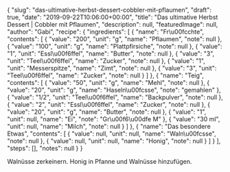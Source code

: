 {
    "slug": "das-ultimative-herbst-dessert-cobbler-mit-pflaumen",
    "draft": true,
    "date": "2019-09-22T10:06:00+00:00",
    "title": "Das ultimative Herbst Dessert | Cobbler mit Pflaumen",
    "description": null,
    "featuredImage": null,
    "author": "Gabi",
    "recipe": {
        "ingredients": [
            {
                "name": "Fr\u00fcchte",
                "contents": [
                    {
                        "value": "200",
                        "unit": "g",
                        "name": "Pflaumen",
                        "note": null
                    },
                    {
                        "value": "100",
                        "unit": "g",
                        "name": "Plattpfirsiche",
                        "note": null
                    },
                    {
                        "value": "1",
                        "unit": "Essl\u00f6ffel",
                        "name": "Butter",
                        "note": null
                    },
                    {
                        "value": "3",
                        "unit": "Teel\u00f6ffel",
                        "name": "Zucker",
                        "note": null
                    },
                    {
                        "value": "1",
                        "unit": "Messerspitze",
                        "name": "Zimt",
                        "note": null
                    },
                    {
                        "value": "3",
                        "unit": "Teel\u00f6ffel",
                        "name": "Zucker",
                        "note": null
                    }
                ]
            },
            {
                "name": "Teig",
                "contents": [
                    {
                        "value": "50",
                        "unit": "g",
                        "name": "Mehl",
                        "note": null
                    },
                    {
                        "value": "20",
                        "unit": "g",
                        "name": "Haseln\u00fcsse",
                        "note": "gemahlen"
                    },
                    {
                        "value": "1\/2",
                        "unit": "Teel\u00f6ffel",
                        "name": "Backpulver",
                        "note": null
                    },
                    {
                        "value": "2",
                        "unit": "Essl\u00f6ffel",
                        "name": "Zucker",
                        "note": null
                    },
                    {
                        "value": "20",
                        "unit": "g",
                        "name": "Butter",
                        "note": null
                    },
                    {
                        "value": "1",
                        "unit": null,
                        "name": "Ei",
                        "note": "Gr\u00f6\u00dfe M"
                    },
                    {
                        "value": "30 ml",
                        "unit": null,
                        "name": "Milch",
                        "note": null
                    }
                ]
            },
            {
                "name": "Das besondere Etwas",
                "contents": [
                    {
                        "value": null,
                        "unit": null,
                        "name": "Waln\u00fcsse",
                        "note": null
                    },
                    {
                        "value": null,
                        "unit": null,
                        "name": "Honig",
                        "note": null
                    }
                ]
            }
        ],
        "steps": [],
        "notes": null
    }
}

Walnüsse zerkeinern. Honig in Pfanne und Walnüsse hinzufügen.